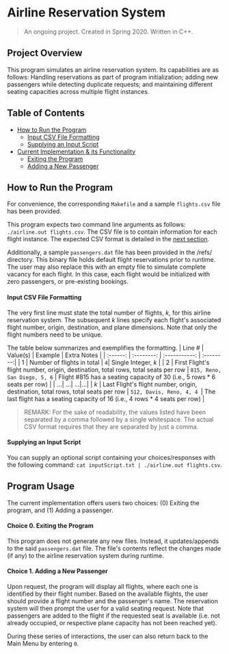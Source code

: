 # Airline Reservation System
> An ongoing project. Created in Spring 2020. Written in C++.


## Project Overview
This program simulates an airline reservation system. Its capabilities are as follows: Handling reservations as part of program initialization; adding new passengers while detecting duplicate requests; and maintaining different seating capacities across multiple flight instances.


## Table of Contents
* [How to Run the Program](https://github.com/jschhie/airline-reserv/#how-to-run-the-program)
  * [Input CSV File Formatting](https://github.com/jschhie/airline-reserv/#input-csv-file-formatting)
  * [Supplying an Input Script](https://github.com/jschhie/airline-reserv/#supplying-an-input-script)
* [Current Implementation & its Functionality](https://github.com/jschhie/airline-reserv/#program-usage)
  * [Exiting the Program](https://github.com/jschhie/airline-reserv/#choice-0-exiting-the-program)
  * [Adding a New Passenger](https://github.com/jschhie/airline-reserv/#choice-1-adding-a-new-passenger)


## How to Run the Program  
For convenience, the corresponding ```Makefile``` and a sample ```flights.csv``` file has been provided.

This program expects two command line arguments as follows: ```./airline.out flights.csv```. The CSV file is to contain  information for each flight instance. The expected CSV format is detailed in the [next section](https://github.com/jschhie/airline-reserv/#input-csv-file-formatting).

Additionally, a sample ```passengers.dat``` file has been provided in the /refs/ directory. This binary file holds default  flight reservations prior to runtime. The user may also replace this with an empty file to simulate complete vacancy for each flight. In this case, each flight would be initialized with zero passengers, or pre-existing bookings. 


#### Input CSV File Formatting
The very first line must state the total number of flights, *k*, for this airline reservation system. The subsequent *k* lines specify each flight's associated flight number, origin, destination, and plane dimensions. Note that only the flight numbers need to be unique. 

The table below summarizes and exemplifies the formatting.
| Line # | Value(s) | Example | Extra Notes |
| :------: | :--------: | :-----------: | :--------:|
| 1 | Number of flights in total |  ```4```| Single Integer, *k* |
| 2 | First Flight's flight number, origin, destination, total rows, total seats per row | ```815, Reno, San Diego, 5, 6``` | Flight #815 has a seating capacity of 30 (i.e., 5 rows * 6 seats per row) |
| ...| ...| ...|...|
| *k* | Last Flight's flight number, origin, destination, total rows, total seats per row | ```512, Davis, Reno, 4, 4 ```| The last flight has a seating capacity of 16 (i.e., 4 rows * 4 seats per row) | 

> REMARK: For the sake of readability, the values listed have been separated by a comma followed by a single whitespace. The actual CSV format requires that they are separated by just a comma. 


#### Supplying an Input Script
You can supply an optional script containing your choices/responses with the following command: ```cat inputScript.txt | ./airline.out flights.csv```.


## Program Usage
The current implementation offers users two choices: (0) Exiting the program, and (1) Adding a passenger.


#### Choice 0. Exiting the Program
This program does not generate any new files. Instead, it updates/appends to the said ```passengers.dat``` file. The file's contents reflect the changes made (if any) to the airline reservation system during runtime. 


#### Choice 1. Adding a New Passenger
Upon request, the program will display all flights, where each one is identified by their flight number. Based on the available flights, the user should provide a flight number and the passenger's name. The reservation system will then prompt the user for a valid seating request. Note that passengers are added to the flight if the requested seat is available (i.e. not already occupied, or respective plane capacity has not been reached yet). 

During these series of interactions, the user can also return back to the Main Menu by entering ```0```.

